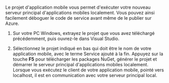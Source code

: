 

Le projet d'application mobile vous permet d'exécuter votre nouveau serveur principal d'applications mobiles localement. Vous pouvez ainsi facilement déboguer le code de service avant même de le publier sur Azure.

1. Sur votre PC Windows, extrayez le projet que vous avez téléchargé précédemment, puis ouvrez-le dans Visual Studio.

2. Sélectionnez le projet indiqué en bas qui doit être le nom de votre application mobile, avec le terme Service ajouté à la fin. Appuyez sur la touche **F5** pour télécharger les packages NuGet, générer le projet et démarrer le serveur principal d'applications mobiles localement. Lorsque vous exécutez le client de votre application mobile, pointé vers localhost, il est en communication avec votre serveur principal local.

<!---HONumber=July15_HO3-->